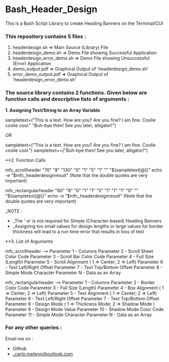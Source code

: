 # Bash_Header_Design


This is a Bash Script Library to create Heading Banners on the Terminal/CUI



### This repository contains 5 files :
1.  headerdesign.sh             =>  Main Source (Library) File
2.  headerdesign_demo.sh        =>  Demo File showing Successful Application
3.  headerdesign_error_demo.sh  =>  Demo File showing Unsuccessful (Error) Application
4.  demo_output.pdf             =>  Graphical Output of 'headerdesign_demo.sh'
5.  error_demo_output.pdf       =>  Graphical Output of 'headerdesign_error_demo.sh'



### The source library contains 2 functions. Given below are function calls and descriptive lists of arguments :

**1.  Assigning Text/String to an Array Variable**

sampletext=("This is a text. How are you? Are you fine? I am fine. Coolie coolie cool." "Buh-bye then! See you later, alligator!")

_OR_

sampletext=("This is a text. How are you? Are you fine? I am fine. Coolie coolie cool.")
sampletext+=("Buh-bye then! See you later, alligator!")


**2.  Function Calls

mfc_scrollheader "70" "8" "130" "0" "1" "5" "1" "" "${sampletext[@]}"
echo -e "$mfc_headerdesignresult"	(Note that the double quotes are very important)

mfc_rectangularheader "80" "8" "0" "1" "1" "5" "1" "1" "1" "0" "" "${sampletext[@]}"
echo -e "$mfc_headerdesignresult"	(Note that the double quotes are very important)

_NOTE :
- _The '-e' is not required for Simple (Character-based) Heading Banners
- _Assigning too small values for design lengths or large values for border thickness will lead to a run-time error that results in loss of text


**3.  List of Arguments

mfc_scrollheader        -->   Parameter 1 - Columns
                              Parameter 2 - Scroll Sheet Color Code
                              Parameter 3 - Scroll Bar Color Code
                              Parameter 4 - Full Size (Length)
                              Parameter 5 - Scroll Alignment ( 1 => Center; 2 => Left)
                              Parameter 6 - Text Left/Right Offset
                              Parameter 7 - Text Top/Bottom Offset
                              Parameter 8 - Simple Mode Character
                              Parameter N - Data as an Array

mfc_rectangularheader   -->   Parameter 1 - Columns
                              Parameter 2 - Border Color Code
                              Parameter 3 - Full Size (Length)
                              Parameter 4 - Box Alignment ( 1 => Center; 2 => Left)
                              Parameter 5 - Text Alignment ( 1 => Center; 2 => Left)
                              Parameter 6 - Text Left/Right Offset
                              Parameter 7 - Text Top/Bottom Offset
                              Parameter 8 - Design Mode ( 1 => Thickness Mode; 2 => Shadow Mode )
                              Parameter 9 - Design Mode Value
                              Parameter 10 - Shadow Mode Color Code
                              Parameter 11 - Simple Mode Character
                              Parameter N - Data as an Array
                              
### For any other queries :

Email me on :
- Github
- _carlo.melwyn@outlook.com

